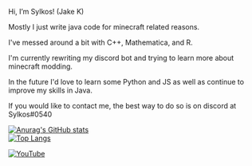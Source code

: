 Hi, I’m Sylkos! (Jake K)

Mostly I just write java code for minecraft related reasons.

I've messed around a bit with C++, Mathematica, and R.

I'm currently rewriting my discord bot and trying to learn more about minecraft modding.

In the future I'd love to learn some Python and JS as well as continue to improve my skills in Java.

If you would like to contact me, the best way to do so is on discord at Sylkos#0540

[![Anurag's GitHub stats](https://github-readme-stats.vercel.app/api?username=Sylk0s&count_private=true&show_icons=true&theme=radical)](https://github.com/anuraghazra/github-readme-stats)
<br/>
[![Top Langs](https://github-readme-stats.vercel.app/api/top-langs/?username=Sylk0s&show_icons=true&theme=radical&layout=compact)](https://github.com/anuraghazra/github-readme-stats)

[![YouTube](https://img.shields.io/youtube/channel/subscribers/UCeeEphYNfG0NutXAoakI3kg?style=for-the-badge)](https://www.youtube.com/Sylkos)
